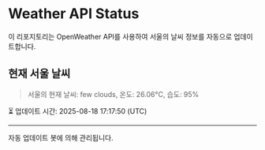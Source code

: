 
# Weather API Status

이 리포지토리는 OpenWeather API를 사용하여 서울의 날씨 정보를 자동으로 업데이트합니다.

## 현재 서울 날씨
> 서울의 현재 날씨: few clouds, 온도: 26.06°C, 습도: 95%

⏳ 업데이트 시간: 2025-08-18 17:17:50 (UTC)

---
자동 업데이트 봇에 의해 관리됩니다.
